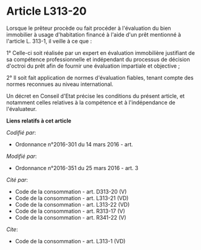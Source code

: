 # Article L313-20

Lorsque le prêteur procède ou fait procéder à l'évaluation du bien immobilier à usage d'habitation financé à l'aide d'un prêt
mentionné à l'article L. 313-1, il veille à ce que : 

1° Celle-ci soit réalisée par un expert en évaluation immobilière justifiant de sa compétence professionnelle et indépendant
du processus de décision d'octroi du prêt afin de fournir une évaluation impartiale et objective ; 

2° Il soit fait application de normes d'évaluation fiables, tenant compte des normes reconnues au niveau international. 

Un décret en Conseil d'Etat précise les conditions du présent article, et notamment celles relatives à la compétence et à
l'indépendance de l'évaluateur.

**Liens relatifs à cet article**

_Codifié par_:

  - Ordonnance n°2016-301 du 14 mars 2016 - art.

_Modifié par_:

  - Ordonnance n°2016-351 du 25 mars 2016 - art. 3

_Cité par_:

  - Code de la consommation - art. D313-20 (V)
  - Code de la consommation - art. L313-21 (VD)
  - Code de la consommation - art. L313-22 (VD)
  - Code de la consommation - art. R313-17 (V)
  - Code de la consommation - art. R341-22 (V)

_Cite_:

  - Code de la consommation - art. L313-1 (VD)
